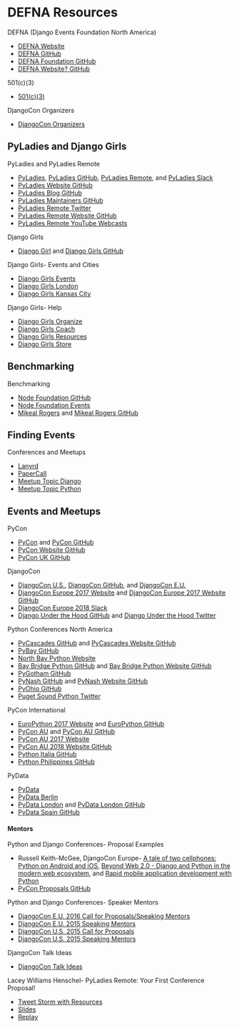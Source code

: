 # DEFNA Resources

DEFNA (Django Events Foundation North America)
* [DEFNA Website](https://www.defna.org)
* [DEFNA GitHub](https://github.com/DEFNA)
* [DEFNA Foundation GitHub](https://github.com/DEFNA/foundation)
* [DEFNA Website? GitHub](https://github.com/DEFNA/defna.org)

<!--
https://www.defna.org/announcements/2017/5/10/djangocon-us-call-for-venue-proposal-2018-and-2019
https://www.defna.org/announcements/2016/7/20/defna-phase-ii
https://www.defna.org/announcements/2017/7/25/the-joys-of-catering-part-1-tickets-sold-does-not-equal-catering-count

https://www.reddit.com/r/django/comments/6yio1q/djangocon_2017_videos_are_up_and_a_question/ | DjangoCon 2017 Videos are up and a question! : django

https://www.flickr.com/photos/144080672@N05/page3 | DjangoCon US | Flickr
https://atom509.wordpress.com/about/ | About | ATOM
https://www.instagram.com/atomimages/ | Atom Images (@atomimages) • Instagram photos and videos

https://djangogirls.org/spokane
-->

501(c)(3)
* [501(c)(3)](https://en.wikipedia.org/wiki/501(c)(3)_organization)

DjangoCon Organizers
* [DjangoCon Organizers](https://groups.google.com/forum/#!forum/djangocon-organizers)

<!--
https://twitter.com/drnikki/status/908465327234629632 | nikki stevens on Twitter: "Python increased female speakers from 1% to 40% in 5 years. <3 <3 <3 <3 @pyladies @djangogirls major change agents in this. #OSSummit"

https://twitter.com/ThePSF | Python Software (@ThePSF) | Twitter
https://www.python.org/psf/
https://wiki.python.org/moin/PythonSoftwareFoundation/BoardCandidates2017 | PythonSoftwareFoundation/BoardCandidates2017 - Python Wiki

Python- Users and Members
* [Python Software Foundation Members](https://www.python.org/psf/members)
* [Python Info for New Members](https://wiki.python.org/psf/Info%20for%20new%20PSF%20members)

https://www.python.org/psf/grants/

https://wiki.python.org/moin/PythonSoftwareFoundation/BoardCandidates2016

https://wiki.python.org/moin/
https://github.com/python/psf-community-resources/issues
StartingYourUsersGroup - Python Wiki
https://wiki.python.org/moin/StartingYourUsersGroup
https://wiki.python.org/moin/LocalUserGroups
https://wiki.python.org/moin/PythonEventsCalendar#Submitting_an_Event | PythonEventsCalendar - Python Wiki
https://www.python.org/psf/committees/
https://www.python.org/psf/committees/#grants-work-group

http://www.python.org/community/irc
https://www.python.org/community/workshops

https://mail.python.org/mailman/listinfo/group-organizers
https://github.com/python/community-starter-kit

http://pyfound.blogspot.com/2017/07/welcome-new-board-members.html
https://wiki.python.org/moin/FrontPage | FrontPage - Python Wiki
https://github.com/python/psf-community-resources/issues
https://github.com/jspittman/psf-community-resources/blob/master/meetup-usergroup-cheatsheet.md

https://www.python.org/events/

https://mail.python.org/mailman/listinfo/group-organizers

https://people.djangoproject.com
https://www.djangoproject.com/community
https://www.djangoproject.com/foundation/developer-members

https://www.djangoproject.com/fundraising/campaign/django-fellowship
-->

## PyLadies and Django Girls

PyLadies and PyLadies Remote
* [PyLadies](http://www.pyladies.com), [PyLadies GitHub](https://github.com/pyladies), [PyLadies Remote](https://tlk.io/pyladiesremote), and [PyLadies Slack](http://slackin.pyladies.com)
* [PyLadies Website GitHub](https://github.com/pyladies/pyladies)
* [PyLadies Blog GitHub](https://github.com/pyladies/pyladies-blog)
* [PyLadies Maintainers GitHub](https://github.com/pyladies/pyladies-maintainers)
* [PyLadies Remote Twitter](https://twitter.com/pyladiesremote)
* [PyLadies Remote Website GitHub](https://github.com/pyladies-remote/website)
* [PyLadies Remote YouTube Webcasts](https://www.youtube.com/channel/UCyVogtilYlp1B1ZeFdnmDxQ)

Django Girls
* [Django Girl](https://djangogirls.org) and [Django Girls GitHub](https://github.com/DjangoGirls) 

Django Girls- Events and Cities
* [Django Girls Events](https://djangogirls.org/events)
* [Django Girls London](https://djangogirls.org/london)
* [Django Girls Kansas City](https://djangogirls.org/kansascity)

Django Girls- Help
* [Django Girls Organize](http://organize.djangogirls.org)  
* [Django Girls Coach](http://coach.djangogirls.org)  
* [Django Girls Resources](https://github.com/DjangoGirls/resources) 
* [Django Girls Store](https://store.djangogirls.org)

<!--
http://www.pyladies.com/locations/
https://github.com/search?utf8=%E2%9C%93&q=pyladies&type=
https://en.wikipedia.org/wiki/PyLadies
https://trello.com/b/zOQw7mVl/website

PyLadies Events
https://gist.github.com/econchick
https://gist.github.com/econchick/e060f3c632b92dd8f55d0338d7758680

https://www.flickr.com/photos/djangogirls
https://organize.djangogirls.org/promotion

http://remote.pyladies.com/resources

https://github.com/audreyr/lapyladies

https://github.com/PyLadies-Boston/PyLadies-Boston-Meetups

https://github.com/pythonkc
https://github.com/socalpyladies/socalpyladies.github.io
http://socalpyladies.github.io/
https://github.com/PanPacificPyLadiesConf/PPPCwebsite
https://github.com/DutchDjangoAssociation/djangovereniging.nl

http://blog.djangogirls.org/post/141142700298/potato-joining-django-girls-as-global-partner

DjangoGirls/PyCon
* [DjangoGirls/PyCon](https://djangogirls.org/pycon)

https://djangogirls.org/pyconuk2016

https://docs.google.com/forms/d/1C1bvkk8qDR0khlH6bEAmILkbiZs6YXWvrM3ZrKZ9CE8/viewform
-->

## Benchmarking

Benchmarking
* [Node Foundation GitHub](https://github.com/nodejs)
* [Node Foundation Events](https://nodejs.org/en/get-involved/events)
* [Mikeal Rogers](http://mikealrogers.com/) and [Mikeal Rogers GitHub](https://github.com/mikeal)

<!--
Related Organizations
Case Studies
Best Practices

https://nodejs.org/en/get-involved

https://github.com/nodejs/community-committee
https://github.com/nodejs/community-events

https://github.com/nodejs/board
https://github.com/nodejs/benchmarking
https://github.com/nodejs/education
https://github.com/nodejs/code-and-learn
https://github.com/nodejs/collaboration
https://github.com/nodejs/summit
https://github.com/nodejs/evangelism
https://github.com/nodejs/Intl
-->

## Finding Events

Conferences and Meetups
* [Lanyrd](http://lanyrd.com)
* [PaperCall](https://www.papercall.io)
* [Meetup Topic Django](https://www.meetup.com/topics/django)
* [Meetup Topic Python](http://www.meetup.com/topics/python)

<!--
https://www.meetup.com/topics/django/us
https://www.meetup.com/topics/django
https://www.meetup.com/topics/django/all

http://lanyrd.com/topics/devops

http://lanyrd.com/search/?context=future&q=python
http://lanyrd.com/search/?context=future&q=django

http://lanyrd.com/search/?q=django&type=conference&context=future
http://lanyrd.com/search/?context=future&q=django&type=conference
-->

## Events and Meetups

PyCon
* [PyCon](http://www.pycon.org) and [PyCon GitHub](https://github.com/PyCon)
* [PyCon Website GitHub](https://github.com/PyCon/pycon)
* [PyCon UK GitHub](https://github.com/PyconUK)

<!--
https://www.google.com/search?q=list+of+pycons&oq=list+of+pycons&aqs=chrome..69i57.1604j0j7&sourceid=chrome&ie=UTF-8 | list of pycons - Google Search
https://tech.scrunch.com/blog/influencer-list-around-pycon/ | Influencer list around PyCon · Scrunch
https://twitter.com/mpirnat/status/729835027106762752?lang=en

https://us.pycon.org/2018
http://pycon.blogspot.com/2017/09/pycon-2018-launches-new-site.html | The PyCon Blog: PyCon 2018 Launches New Site, Sponsorship Search

http://2017.pyconuk.org/ | PyCon UK 2017
http://2017.pyconuk.org/pydata
http://2017.pyconuk.org/django-girls
http://uk.python.org/news/2017/08/23/pyconuk-keynotes-announced
https://us.pycon.org/2017
https://www.google.com/search?q=pycon+list&oq=pycon+list&gs_l=psy-ab.3..0i7i30k1l2.15712.17082.0.17376.8.7.0.0.0.0.190.602.0j4.4.0....0...1.1.64.psy-ab..5.1.116.-Ey_LFVwAUI | pycon list - Google Search
http://2017.pyconuk.org/diversity-accessibility-inclusion

https://pyconuk-2016-internaldocs.readthedocs.io/en/latest/ | PyCon UK 2016 Internaldocs — PyCon UK 2016 Internaldocs 2016 documentation
-->

DjangoCon
* [DjangoCon U.S.](http://www.djangocon.us), [DjangoCon GitHub](https://github.com/djangocon), and [DjangoCon E.U.](https://djangocon.eu) 
* [DjangoCon Europe 2017 Website](https://2017.djangocon.eu) and [DjangoCon Europe 2017 Website GitHub](https://github.com/djangocon/2017.djangocon.eu)
* [DjangoCon Europe 2018 Slack](https://djangoconeurope18.slack.com)
* [Django Under the Hood GitHub](https://github.com/djangounderthehood) and [Django Under the Hood Twitter](https://twitter.com/DjangoUnderHood)

<!--
https://www.djangoproject.com/weblog/2017/jul/02/djangocon-europe-2018-call-volunteers/
-->

Python Conferences North America
* [PyCascades GitHub](https://github.com/pycascades) and [PyCascades Website GitHub](https://github.com/pycascades/www.pycascades.com)
* [PyBay GitHub](https://github.com/pybay)
* [North Bay Python Website](https://2017.northbaypython.org)
* [Bay Bridge Python GitHub](https://github.com/baybridgepython) and [Bay Bridge Python Website GitHub](https://github.com/baybridgepython/baybridgepython.org)
* [PyGotham GitHub](https://github.com/PyGotham)
* [PyNash GitHub](https://github.com/pynashorg) and [PyNash Website GitHub](https://github.com/pynashorg/pynashorg.github.com)
* [PyOhio GitHub](https://github.com/pyohio)
* [Puget Sound Python Twitter](https://twitter.com/ps_python)

PyCon International
* [EuroPython 2017 Website](https://ep2017.europython.eu) and [EuroPython GitHub](https://github.com/EuroPython) 
* [PyCon AU](https://pycon-au.org) and [PyCon AU GitHub](https://github.com/pyconau)
* [PyCon AU 2017 Website](https://2017.pycon-au.org)
* [PyCon AU 2018 Website GitHub](https://github.com/pyconau/2018.pycon-au.org)
* [Python Italia GitHub](https://github.com/pythonitalia)
* [Python Philippines GitHub](https://github.com/pythonph)

PyData
* [PyData](http://pydata.org) 
* [PyData Berlin](https://github.com/pydataberlin)
* [PyData London](http://london.pydata.org) and [PyData London GitHub](https://github.com/PyDataLondon)
* [PyData Spain GitHub](https://github.com/python-spain)

<!--
https://github.com/glasnt/shirts | glasnt/shirts: Campaign for DjangoCon AU 5 years of shirts sale

https://www.meetup.com/pydata_seattle | PyData Seattle (Bellevue, WA) | Meetup
https://www.youtube.com/user/PyDataTV/playlists | PyData - YouTube
pygotham youtube - Google Search

Python Events
https://gist.github.com/joshsimmons/433513c7b3a249031281d99f7df9943a
https://python-conferences.slack.com/messages/@slackbot/
https://python-confs-slack-invites.herokuapp.com/invite

http://heats.life/blog/2017/08/04/conferences
DjangoCon US Talks I’d Like to See: 2017 Edition | Jeff Triplett
https://jefftriplett.com/2017/django-talks-id-like-to-see
https://twitter.com/djangocon/lists/speakers-2017

Daniele for Cardiff, Baptiste for Budapest, Iacopo for Florence, Erik for DUTH

https://2017.northbaypython.org/program/call-for-proposals | North Bay Python | Call for Proposals
https://2017.northbaypython.org/sponsors/become-a-sponsor | North Bay Python | Become a Sponsor
https://2017.northbaypython.org/static/assets/northbaypython_prospectus.pdf | Sponsorship prospectus - Google Docs

https://2017.pycon.ca | PyCon Canada 2017
https://2017.pycon.ca/venue | PyCon Canada 2017
https://docs.google.com/forms/d/e/1FAIpQLSdR9XCk_UZTE1lLFGvDy1uIJlXieDJym8dQEDtUN3hqD_Vjow/viewform | PyCon Canada 2017 Financial Aid Application

https://emptysqua.re/blog/coaching-for-first-time-pygotham-speakers/ | Help Me Offer Coaching to First-Time PyGotham Speakers
https://github.com/PyGotham/pygotham
https://gitlab.com/pygotham/2017
https://2017.pygotham.org/talks/ | Accepted Talks - PyGotham 2017
https://2017.pygotham.org/
https://docs.google.com/forms/d/e/1FAIpQLSen_gu0eSB0qj-DpaNUsPzRBSMzrjtyjMB_0nj8vy3B_16dZg/viewform?c=0&w=1
https://www.eventbrite.com/e/pygotham-2017-tickets-26532180466

https://www.pycascades.com/news/4-speaker-announcement-guido-van-rossum
https://www.pycascades.com/speakers
https://www.papercall.io/pycascades-2018
https://docs.google.com/forms/d/e/1FAIpQLSeJMNm6XSKtlOQWvsCcEStdm4W9XtqxGYPH20D8AGkmnk8j6A/viewform
http://pycascades.us15.list-manage.com/subscribe?u=910a586d174a45ddb1125ad4e&id=675d463df8

https://slack.pyohio.org/
https://www.eventbrite.com/e/pyohio-2017-tickets-33066656259
https://pyohio.org/schedule/

https://www.papercall.io/pytexas-2017 | PaperCall.io - PyTexas 2017

https://www.pytennessee.org/account/login/?next=/dashboard/%3Futm_content%3Dbuffer5a9d3%26utm_medium%3Dsocial%26utm_source%3Dtwitter.com%26utm_campaign%3Dbuffer | PyTennessee | Log in

https://github.com/pydata/conf_site

https://twitter.com/flpycon/status/905437957066240000 | Florida PyCon on Twitter: "Shiny new website with speakers and more details added! Adding more speakers and information as it is confirmed. 🍊🐍 https://t.co/SB50AjSpLf"

https://inlandnorthwest.tech/

https://github.com/pyconau/2018.pycon-au.org | pyconau/2018.pycon-au.org

https://pycon.ng Pycon Nigeria
https://africa.python.org/en/
https://github.com/pyconau/2018.pycon-au.org
https://github.com/pyconau2017/website/blob/master/pinaxcon/templates/site_base.html
https://forms.zohopublic.com/pyconnigeria/form/FinancialAidApplication/formperma/bCd_a4442mMAA_d26BDDeA2ek
https://github.com/pydelhi/conference
http://il.pycon.org/2016/about/speakers.html
https://ep2016.europython.eu
https://github.com/EuroPython/epcon
https://za.pycon.org
-->

#### Mentors 

Python and Django Conferences- Proposal Examples
* Russell Keith-McGee, DjangoCon Europe- [A tale of two cellphones: Python on Android and iOS](https://gist.github.com/freakboy3742/973d1e79e6523c7de097), [Beyond Web 2.0 - Django and Python in the modern web ecosystem](https://gist.github.com/freakboy3742/cb4476bc25ff49d4553a), and [Rapid mobile application development with Python](https://gist.github.com/freakboy3742/a594fe79b16b6f3a0d7e)
* [PyCon Proposals GitHub](https://github.com/akaptur/pycon-proposals)

Python and Django Conferences- Speaker Mentors
* [DjangoCon E.U. 2016 Call for Proposals/Speaking Mentors](https://2016.djangocon.eu/cfp)  
* [DjangoCon E.U. 2015 Speaking Mentors](http://2015.djangocon.eu/proposals/speaker-mentors) 
* [DjangoCon U.S. 2015 Call for Proposals](http://2015.djangocon.us/speaking/cfp)
* [DjangoCon U.S. 2015 Speaking Mentors](https://2015.djangocon.us/speaking/mentors) 

DjangoCon Talk Ideas
* [DjangoCon Talk Ideas](https://gist.github.com/jefftriplett/cdda63bf42c592b1a6c8)

Lacey Williams Henschel- PyLadies Remote: Your First Conference Proposal!
* [Tweet Storm with Resources](https://twitter.com/laceynwilliams/status/693514103931801600)
* [Slides](https://docs.google.com/presentation/d/1vgYS-STJl9epz7_RiRGSKnnf4vYi4rtaF3zbJc8S1yA/pub?start=false&loop=false&delayms=3000&slide=id.p)
* [Replay](https://www.youtube.com/watch?v=OAQAXVU1jIo)
